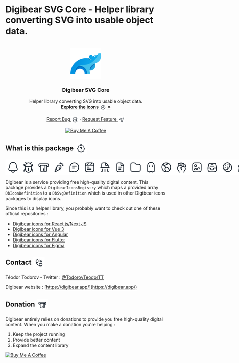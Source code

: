# Digibear SVG Core - Helper library converting SVG into usable object data.

<!-- PROJECT LOGO -->
<br />
<div align="center">
  <a href="https://github.com/digibearapp/digibear-icons-vue">
    <img src="https://raw.githubusercontent.com/digibearapp/digibear-icons/main/logos/Logo-Snow.svg" width="96px" height="96px" />
  </a>

<h3 align="center">Digibear SVG Core</h3>
  <p align="center">
   Helper library converting SVG into usable object data.
    <br />
    <a href="https://digibear.app/"><strong>Explore the icons <img align="center" src="https://raw.githubusercontent.com/digibearapp/digibear-icons/main/others/sticker/clean/compass-sticker.svg" width="22px" height="22px" /> »</strong></a>
    <br />
    <br />
    <a href="https://github.com/digibearapp/digibear-svg-core/issues">Report Bug <img align="center" src="https://raw.githubusercontent.com/digibearapp/digibear-icons/main/others/sticker/clean/bug-sticker.svg" width="22px" height="22px" /></a>
    ·
    <a href="https://github.com/digibearapp/digibear-svg-core/issues">Request Feature <img align="center" src="https://raw.githubusercontent.com/digibearapp/digibear-icons/main/others/sticker/clean/paperplane-tilt45-sticker.svg" width="22px" height="22px" /></a>
  </p>
  
  [![Buy Me A Coffee][bmc-image]][bmc-url]
  
</div>

<!-- WHAT IS THIS PACKAGE -->
<div id="what-is-this-package"></div>

## What is this package <img align="center" src="https://raw.githubusercontent.com/digibearapp/digibear-icons/main/others/sticker/clean/question-badge-sticker.svg" width="36px" height="36px" />

<div style="display: flex; justify-content: space-between;">
<img src="https://raw.githubusercontent.com/digibearapp/digibear-icons/main/others/sticker/clean/bell-sticker.svg" width="48px" height="48px" />
<img src="https://raw.githubusercontent.com/digibearapp/digibear-icons/main/others/sticker/clean/bug-sticker.svg" width="48px" height="48px" />
<img src="https://raw.githubusercontent.com/digibearapp/digibear-icons/main/others/sticker/clean/card-reader-sticker.svg" width="48px" height="48px" />
<img src="https://raw.githubusercontent.com/digibearapp/digibear-icons/main/others/sticker/clean/carrot-sticker.svg" width="48px" height="48px" />
<img src="https://raw.githubusercontent.com/digibearapp/digibear-icons/main/others/sticker/clean/chat-text-sticker.svg" width="48px" height="48px" />
<img src="https://raw.githubusercontent.com/digibearapp/digibear-icons/main/others/sticker/clean/clapperboard-sticker.svg" width="48px" height="48px" />
<img src="https://raw.githubusercontent.com/digibearapp/digibear-icons/main/others/sticker/clean/file-shredder-sticker.svg" width="48px" height="48px" />
<img src="https://raw.githubusercontent.com/digibearapp/digibear-icons/main/others/sticker/clean/file-text-sticker.svg" width="48px" height="48px" />
<img src="https://raw.githubusercontent.com/digibearapp/digibear-icons/main/others/sticker/clean/folder-sticker.svg" width="48px" height="48px" />
<img src="https://raw.githubusercontent.com/digibearapp/digibear-icons/main/others/sticker/clean/ghost-sticker.svg" width="48px" height="48px" />
<img src="https://raw.githubusercontent.com/digibearapp/digibear-icons/main/others/sticker/clean/globe-west-sticker.svg" width="48px" height="48px" />
<img src="https://raw.githubusercontent.com/digibearapp/digibear-icons/main/others/sticker/clean/hand-fist-front-sticker.svg" width="48px" height="48px" />
<img src="https://raw.githubusercontent.com/digibearapp/digibear-icons/main/others/sticker/clean/image-sticker.svg" width="48px" height="48px" />
<img src="https://raw.githubusercontent.com/digibearapp/digibear-icons/main/others/sticker/clean/inbox-filled-sticker.svg" width="48px" height="48px" />
<img src="https://raw.githubusercontent.com/digibearapp/digibear-icons/main/others/sticker/clean/kiwi-sticker.svg" width="48px" height="48px" />
<img src="https://raw.githubusercontent.com/digibearapp/digibear-icons/main/others/sticker/clean/leaf-sticker.svg" width="48px" height="48px" />
<img src="https://raw.githubusercontent.com/digibearapp/digibear-icons/main/others/sticker/clean/paperplane-tilt45-sticker.svg" width="48px" height="48px" />
<img src="https://raw.githubusercontent.com/digibearapp/digibear-icons/main/others/sticker/clean/pen-nib-sticker.svg" width="48px" height="48px" />
<img src="https://raw.githubusercontent.com/digibearapp/digibear-icons/main/others/sticker/clean/pizza-sticker.svg" width="48px" height="48px" />
<img src="https://raw.githubusercontent.com/digibearapp/digibear-icons/main/others/sticker/clean/planet-ring-sticker.svg" width="48px" height="48px" />
<img src="https://raw.githubusercontent.com/digibearapp/digibear-icons/main/others/sticker/clean/pop-corn-sticker.svg" width="48px" height="48px" />
<img src="https://raw.githubusercontent.com/digibearapp/digibear-icons/main/others/sticker/clean/receipt-text-sticker.svg" width="48px" height="48px" />
<img src="https://raw.githubusercontent.com/digibearapp/digibear-icons/main/others/sticker/clean/rocket-tilt45-sticker.svg" width="48px" height="48px" />
<img src="https://raw.githubusercontent.com/digibearapp/digibear-icons/main/others/sticker/clean/strawberry-sticker.svg" width="48px" height="48px" />
<img src="https://raw.githubusercontent.com/digibearapp/digibear-icons/main/others/sticker/clean/trash-sticker.svg" width="48px" height="48px" />
<img src="https://raw.githubusercontent.com/digibearapp/digibear-icons/main/others/sticker/clean/trophy-sticker.svg" width="48px" height="48px" />
    
</div>

Digibear is a service providing free high-quality digital content.
This package provides a `DigibearIconsRegistry` which maps a provided array `DbIconDefinition` to a `DbSvgDefinition` which is used in other Digibear icons packages to display icons.

Since this is a helper library, you probably want to check out one of these official repositories :

- [Digibear icons for React.js/Next JS](https://github.com/digibearapp/digibear-icons-react/)
- [Digibear icons for Vue 3](https://github.com/digibearapp/digibear-icons-vue/)
- [Digibear icons for Angular](https://github.com/digibearapp/digibear-icons-angular/)
- [Digibear icons for Flutter](https://github.com/digibearapp/digibear-icons-flutter/)
- [Digibear icons for Figma](https://github.com/digibearapp/digibear-icons-figma/)

<!-- CONTACT -->
<div id="contact"></div>

## Contact <img align="center" src="https://raw.githubusercontent.com/digibearapp/digibear-icons/main/others/sticker/clean/phone-signal-sticker.svg" width="36px" height="36px" />

Téodor Todorov - Twitter : [@TodorovTeodorTT](https://twitter.com/TodorovTeodorTT)

Digibear website : [https://digibear.app/](https://digibear.app/)

<!-- DONATION -->
<div id="donation"></div>

## Donation <img align="center" src="https://raw.githubusercontent.com/digibearapp/digibear-icons/main/others/sticker/clean/card-reader-sticker.svg" width="36px" height="36px" />

Digibear entirely relies on donations to provide you free high-quality digital content.
When you make a donation you're helping :

1. Keep the project running
2. Provide better content
3. Expand the content library

[![Buy Me A Coffee][bmc-image]][bmc-url]

<!-- MARKDOWN LINKS & IMAGES -->
<!-- https://www.markdownguide.org/basic-syntax/#reference-style-links -->

[bmc-url]: https://www.buymeacoffee.com/TeodorTodorov
[bmc-image]: https://img.buymeacoffee.com/button-api/?text=Buy%20me%20a%20coffee&emoji=&slug=TeodorTodorov&button_colour=0BA0E7&font_colour=ffffff&font_family=Poppins&outline_colour=000000&coffee_colour=FFDD00

